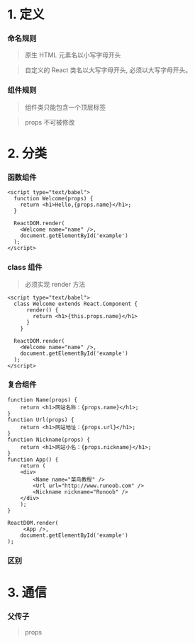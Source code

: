 <!--
 * @LastEditors: wudan01
 * @description: 文件描述
-->
# 1. 定义

### 命名规则
> 原生 HTML 元素名以小写字母开头

> 自定义的 React 类名以大写字母开头, 必须以大写字母开头。

### 组件规则
> 组件类只能包含一个顶层标签

> props 不可被修改

# 2. 分类
### 函数组件

```
<script type="text/babel">
  function Welcome(props) {
    return <h1>Hello,{props.name}</h1>;
  }

  ReactDOM.render(
    <Welcome name="name" />,
    document.getElementById('example')
  );
</script>
```

### class 组件
> 必须实现 render 方法
```
<script type="text/babel">
  class Welcome extends React.Component {
      render() {
        return <h1>{this.props.name}</h1>
      }
    }

  ReactDOM.render(
    <Welcome name="name" />,
    document.getElementById('example')
  );
</script>
```

### 复合组件
> 
```
function Name(props) {
    return <h1>网站名称：{props.name}</h1>;
}
function Url(props) {
    return <h1>网站地址：{props.url}</h1>;
}
function Nickname(props) {
    return <h1>网站小名：{props.nickname}</h1>;
}
function App() {
    return (
    <div>
        <Name name="菜鸟教程" />
        <Url url="http://www.runoob.com" />
        <Nickname nickname="Runoob" />
    </div>
    );
}
 
ReactDOM.render(
     <App />,
    document.getElementById('example')
);
```


### 区别

# 3. 通信

### 父传子
> props